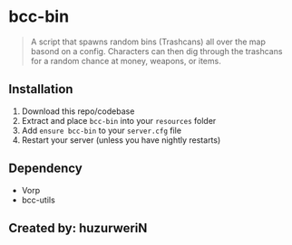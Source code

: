 # bcc-bin

> A script that spawns random bins (Trashcans) all over the map basond on a config. Characters can then dig through the trashcans for a random chance at money, weapons, or items.

## Installation
1. Download this repo/codebase
2. Extract and place `bcc-bin` into your `resources` folder
3. Add `ensure bcc-bin` to your `server.cfg` file
4. Restart your server (unless you have nightly restarts)

## Dependency
 - Vorp
 - bcc-utils


## Created by: huzurweriN
